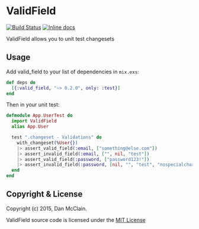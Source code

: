 # ValidField

[![Build Status](https://travis-ci.org/dockyard/valid_field.svg?branch=master)](https://travis-ci.org/dockyard/valid_field)
[![Inline docs](http://inch-ci.org/github/dockyard/valid_field.svg?branch=master)](http://inch-ci.org/github/dockyard/valid_field)

ValidField allows you to unit test changesets

## Usage

Add valid_field to your list of dependencies in `mix.exs`:

```elixir
def deps do
  [{:valid_field, "~> 0.2.0", only: :test}]
end
```

Then in your unit test:

```elixir
defmodule App.UserTest do
  import ValidField
  alias App.User

  test ".changeset - Validations" do
    with_changeset(%User{})
    |> assert_valid_field(:email, ["something@else.com"])
    |> assert_invalid_field(:email, ["", nil, "test"])
    |> assert_valid_field(:password, ["password123!"])
    |> assert_invalid_field(:password, [nil, "", "test", "nospecialcharacters1", "nonumber!"])
  end
end
```

## Copyright & License

Copyright (c) 2015, Dan McClain.

ValidField source code is licensed under the [MIT License](http://opensource.org/licenses/MIT)
